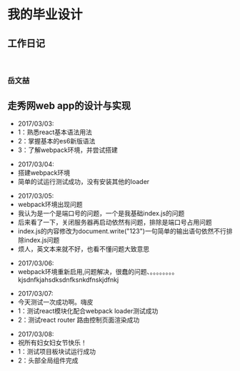 <h1>我的毕业设计</h1>
<h2>工作日记</h2>
     
                         <h3>岳文喆</h3>
<h2>走秀网web app的设计与实现</h2>
<ul>
     <li>2017/03/03:</li>
          <li>1：熟悉react基本语法用法</li>
          <li>2：掌握基本的es6新版语法</li>
          <li>3：了解webpack环境，并尝试搭建</li>
</ul>
<ul>
     <li>2017/03/04:</li>
          <li>搭建webpack环境</li>
          <li>简单的试运行测试成功，没有安装其他的loader</li>
</ul>
<ul>
     <li>2017/03/05:</li>
          <li>webpack环境出现问题</li>
          <li>我认为是一个是端口号的问题，一个是我基础index.js的问题</li>
          <li>后来看了一下，关闭服务器再启动依然有问题，排除是端口号占用问题</li>
          <li>index.js的内容修改为document.write("123")一句简单的输出语句依然不行排除index.js问题</li>
          <li>烦人，英文本来就不好，也看不懂问题大致意思</li>
</ul>
<ul>
     <li>2017/03/06:</li>
          <li>webpack环境重新启用,问题解决，很蠢的问题、。。。。。。。。kjsdnfkjahsdksdnfksnkdfnskjdfnkj</li>
</ul>
<ul>
     <li>2017/03/07:</li>
          <li>今天测试一次成功啊。嗨皮</li>
          <li>1：测试react模块化配合webpack loader测试成功</li>
          <li>2：测试react router 路由控制页面渲染成功</li>
</ul>
<ul>
     <li>2017/03/08:</li>
          <li>祝所有妇女妇女节快乐！</li>
          <li>1：测试项目板块试运行成功</li>
          <li>2：头部全局组件完成</li>
</ul>